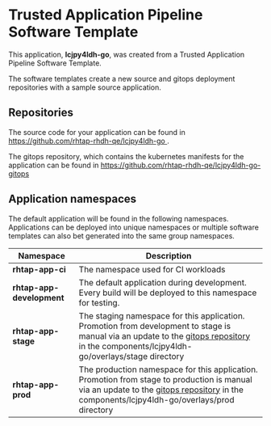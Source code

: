 # Trusted Application Pipeline Software Template

This application, **lcjpy4ldh-go**, was created from a Trusted Application Pipeline Software Template.

The software templates create a new source and gitops deployment repositories with a sample source application. 

## Repositories

The source code for your application can be found in [https://github.com/rhtap-rhdh-qe/lcjpy4ldh-go ](https://github.com/rhtap-rhdh-qe/lcjpy4ldh-go ).
 
The gitops repository, which contains the kubernetes manifests for the application can be found in 
[https://github.com/rhtap-rhdh-qe/lcjpy4ldh-go-gitops ](https://github.com/rhtap-rhdh-qe/lcjpy4ldh-go-gitops ) 

## Application namespaces 

The default application will be found in the following namespaces. Applications can be deployed into unique namespaces or multiple software templates can also bet generated into the same group namespaces.  

|  Namespace   |  Description   |  
| -------- | -------- |
| **rhtap-app-ci** | The namespace used for CI workloads |
| **rhtap-app-development** | The default application during development. Every build will be deployed to this namespace for testing. |
| **rhtap-app-stage** | The staging namespace for this application. Promotion from development to stage is manual via an update to the [gitops repository](https://github.com/rhtap-rhdh-qe/lcjpy4ldh-go-gitops ) in the components/lcjpy4ldh-go/overlays/stage directory |
| **rhtap-app-prod** | The production namespace for this application. Promotion from stage to production is manual via an update to the [gitops repository](https://github.com/rhtap-rhdh-qe/lcjpy4ldh-go-gitops ) in the components/lcjpy4ldh-go/overlays/prod directory |